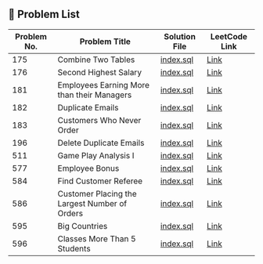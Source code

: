 ## 📁 Problem List


| Problem No. | Problem Title                                 | Solution File                          | LeetCode Link |
|-------------|-----------------------------------------------|----------------------------------------|----------------|
| 175         | Combine Two Tables                             | [index.sql](./Problem_175/index.sql)   | [Link](https://leetcode.com/problems/combine-two-tables/) |
| 176         | Second Highest Salary                          | [index.sql](./Problem_176/index.sql)   | [Link](https://leetcode.com/problems/second-highest-salary/) |
| 181         | Employees Earning More than their Managers     | [index.sql](./Problem_181/index.sql)   | [Link](https://leetcode.com/problems/employees-earning-more-than-their-managers/) |
| 182         | Duplicate Emails                               | [index.sql](./Problem_182/index.sql)   | [Link](https://leetcode.com/problems/duplicate-emails/) |
| 183         | Customers Who Never Order                      | [index.sql](./Problem_183/index.sql)   | [Link](https://leetcode.com/problems/customers-who-never-order/) |
| 196         | Delete Duplicate Emails                        | [index.sql](./Problem_196/index.sql)   | [Link](https://leetcode.com/problems/delete-duplicate-emails/) |
| 511         | Game Play Analysis I                           | [index.sql](./Problem_511/index.sql)   | [Link](https://leetcode.com/problems/game-play-analysis-i/) |
| 577         | Employee Bonus                                 | [index.sql](./Problem_577/index.sql)   | [Link](https://leetcode.com/problems/employee-bonus/) |
| 584         | Find Customer Referee                          | [index.sql](./Problem_584/index.sql)   | [Link](https://leetcode.com/problems/find-customer-referee/) |
| 586         | Customer Placing the Largest Number of Orders  | [index.sql](./Problem_586/index.sql)   | [Link](https://leetcode.com/problems/customer-placing-the-largest-number-of-orders/) |
| 595         | Big Countries                                  | [index.sql](./Problem_595/index.sql)   | [Link](https://leetcode.com/problems/big-countries/) |
| 596         | Classes More Than 5 Students                   | [index.sql](./Problem_596/index.sql)   | [Link](https://leetcode.com/problems/classes-more-than-5-students/) |

